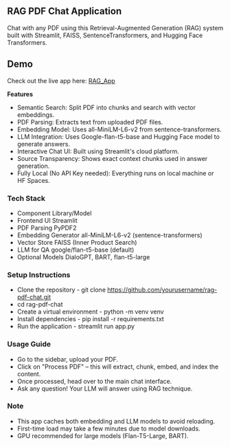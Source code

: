 ## RAG PDF Chat Application

Chat with any PDF using this Retrieval-Augmented Generation (RAG) system built with Streamlit, FAISS, SentenceTransformers, and Hugging Face Transformers.

## Demo
Check out the live app here:  [RAG_App](https://mm98zr2dgtfj4zg5u2jg4u.streamlit.app/)

**Features**
* Semantic Search: Split PDF into chunks and search with vector embeddings.
* PDF Parsing: Extracts text from uploaded PDF files.
* Embedding Model: Uses all-MiniLM-L6-v2 from sentence-transformers.
* LLM Integration: Uses Google-flan-t5-base and Hugging Face model to generate answers.
* Interactive Chat UI: Built using Streamlit's cloud platform.
* Source Transparency: Shows exact context chunks used in answer generation.
* Fully Local (No API Key needed): Everything runs on local machine or HF Spaces.

### Tech Stack
* Component	Library/Model
* Frontend UI	Streamlit
* PDF Parsing	PyPDF2
* Embedding Generator	all-MiniLM-L6-v2 (sentence-transformers)
* Vector Store	FAISS (Inner Product Search)
* LLM for QA	google/flan-t5-base (default)
* Optional Models	DialoGPT, BART, flan-t5-large

### Setup Instructions
* Clone the repository - git clone https://github.com/yourusername/rag-pdf-chat.git
* cd rag-pdf-chat
* Create a virtual environment - python -m venv venv
* Install dependencies - pip install -r requirements.txt
* Run the application  - streamlit run app.py

### Usage Guide
* Go to the sidebar, upload your PDF.
* Click on "Process PDF" – this will extract, chunk, embed, and index the content.
* Once processed, head over to the main chat interface.
* Ask any question! Your LLM will answer using RAG technique.

### Note
* This app caches both embedding and LLM models to avoid reloading.
* First-time load may take a few minutes due to model downloads.
* GPU recommended for large models (Flan-T5-Large, BART).
